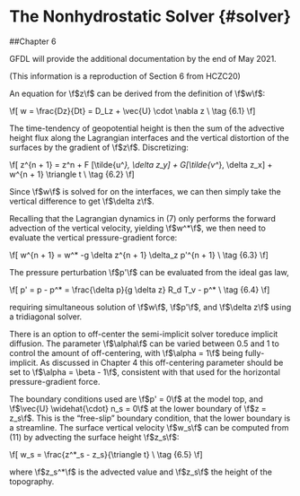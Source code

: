 The Nonhydrostatic Solver {#solver}
=========================================

##Chapter 6

GFDL will provide the additional documentation by the end of May 2021.

(This information is a reproduction of Section 6 from HCZC20)

An equation for \f$z\f$ can be derived from the definition of \f$w\f$:

\f[
 w = \frac{Dz}{Dt} = D_Lz + \vec{U} \cdot \nabla z  \\ \tag {6.1}
  \f]

The time-tendency of geopotential height is then the sum of the advective height flux along the Lagrangian interfaces and the vertical distortion of the surfaces by the gradient of \f$z\f$. Discretizing:

\f[
 z^{n + 1} = z^n + F [\tilde{u^*}, \delta z_y] + G[\tilde{v^*}, \delta z_x] + w^{n + 1} \triangle t  \\ \tag {6.2} 
  \f]

Since \f$w\f$ is solved for on the interfaces, we can then simply take the vertical difference to get \f$\delta z\f$.

Recalling that the Lagrangian dynamics in (7) only performs the forward advection of the vertical velocity, yielding \f$w^*\f$, we then need to evaluate the vertical pressure-gradient force:

\f[
 w^{n + 1} = w^* -g \delta z^{n + 1} \delta_z p'^{n + 1}  \\ \tag {6.3}
  \f]

The pressure perturbation \f$p'\f$ can be evaluated from the ideal gas law,

\f[
 p' = p  - p^* = \frac{\delta p}{g \delta z} R_d T_v - p^*  \\ \tag {6.4}
  \f]

requiring simultaneous solution of \f$w\f$, \f$p'\f$, and \f$\delta z\f$ using a tridiagonal solver.

There is an option to off-center the semi-implicit solver toreduce implicit diffusion. The parameter \f$\alpha\f$ can be varied between 0.5 and 1 to control the amount of off-centering, with \f$\alpha = 1\f$ being fully-implicit.  As discussed in Chapter 4 this off-centering parameter should be set to \f$\alpha = \beta - 1\f$, consistent with that used for the horizontal pressure-gradient force.

The boundary conditions used are \f$p' = 0\f$ at the model top, and \f$\vec{U} \widehat{\cdot} n_s = 0\f$ at the lower boundary of \f$z = z_s\f$. This is the “free-slip” boundary condition, that the lower boundary is a streamline.  The surface vertical velocity \f$w_s\f$ can be computed from (11) by advecting the surface height \f$z_s\f$:

\f[
 w_s = \frac{z^*_s - z_s}{\triangle t}  \\ \tag {6.5}
  \f]

where \f$z_s^*\f$ is the advected value and \f$z_s\f$ the height of the topography.

